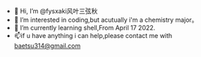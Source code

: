 - 👋 Hi, I’m @fysxaki风叶三弦秋
- 👀 I’m interested in coding,but acutually i'm a chemistry major。
- 🌱 I’m currently learning shell,From April 17 2022.
- 📫if u have anything i can help,please contact me with baetsu314@gmail.com
<!---
fysxaki/fysxaki is a ✨ special ✨ repository because its `README.md` (this file) appears on your GitHub profile.
You can click the Preview link to take a look at your changes.
--->
